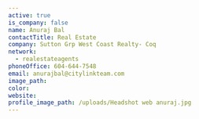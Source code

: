 ```yaml
---
active: true
is_company: false
name: Anuraj Bal
contactTitle: Real Estate
company: Sutton Grp West Coast Realty- Coq
network:
  - realestateagents
phoneOffice: 604-644-7548
email: anurajbal@citylinkteam.com
image_path:
color:
website:
profile_image_path: /uploads/Headshot web anuraj.jpg
---
```

